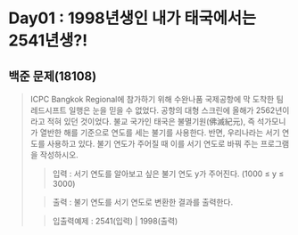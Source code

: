 # Day01 : 1998년생인 내가 태국에서는 2541년생?!
## 백준 문제(18108)
> ICPC Bangkok Regional에 참가하기 위해 수완나품 국제공항에 막 도착한 팀 레드시프트 일행은 눈을 믿을 수 없었다. 
> 공항의 대형 스크린에 올해가 2562년이라고 적혀 있던 것이었다. 
> 불교 국가인 태국은 불멸기원(佛滅紀元), 즉 석가모니가 열반한 해를 기준으로 연도를 세는 불기를 사용한다. 
> 반면, 우리나라는 서기 연도를 사용하고 있다. 
> 불기 연도가 주어질 때 이를 서기 연도로 바꿔 주는 프로그램을 작성하시오.
> > 입력 : 서기 연도를 알아보고 싶은 불기 연도 y가 주어진다. (1000 ≤ y ≤ 3000)
> 
> >출력 : 불기 연도를 서기 연도로 변환한 결과를 출력한다.
> 
> >입출력예제 : 2541(입력) | 1998(출력)